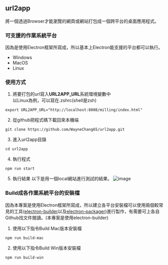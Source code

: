 ## url2app
將一個透過Browser才能瀏覽的網頁或網站打包成一個跨平台的桌面應用程式。

### 可支援的作業系統平台  
因為是使用Electron框架所寫成，所以基本上Electron能支援的平台都可以執行。
* Windows  
* MacOS  
* Linux  

### 使用方式  
  1. 將要打包的url寫入**URL2APP_URL**系統環境變數中  
  以Linux為例，可以寫在.zshrc(shell是zsh)
  ```
  export URL2APP_URL="http://localhost:8008/milling/index.html"  
  ```
  2. 從github把程式碼下載回來本機端  
  ```
  git clone https://github.com/WayneChang65/url2app.git  
  ```  
  3. 進入url2app目錄
  ```
  cd url2app
  ```
  4. 執行程式  
  ```
  npm run start  
  ```
  5. 執行結果
  以下是用一個local網站進行測試的結果。
  ![image](https://raw.githubusercontent.com/WayneChang65/url2app/master/img/readme01.png)  

### Build成各作業系統平台的安裝檔  
因為本專案是使用Electron框架所寫成，所以建立各平台安裝檔可以使用兩個較常見的工具([electron-builder](https://github.com/electron-userland/electron-builder/blob/master/README.md)以及[electron-packager](https://github.com/electron/electron-packager))進行製作，有需要可上各自Github找文件閱讀。(本專案是使用electron-builder)
  1. 使用以下指令Build Mac版本安裝檔
  ```
  npm run build-mac
  ```
  2. 使用以下指令Build Win版本安裝檔
  ```
  npm run build-win
  ```